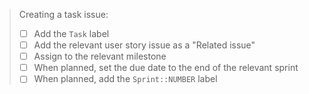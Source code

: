 > Creating a task issue:
>
> - [ ] Add the `Task` label
> - [ ] Add the relevant user story issue as a "Related issue"
> - [ ] Assign to the relevant milestone
> - [ ] When planned, set the due date to the end of the relevant sprint
> - [ ] When planned, add the `Sprint::NUMBER` label

